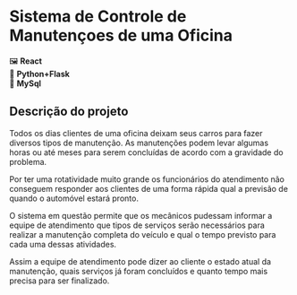# Sistema de Controle de Manutençoes de uma Oficina

 🖼️ **React**  
 🎒 **Python+Flask**  
 📀 **MySql**


## Descrição do projeto

Todos os dias clientes de uma oficina deixam seus carros para fazer diversos tipos de manutenção.
As manutenções podem levar algumas horas ou até meses para serem concluídas de acordo com a gravidade
 do problema.

Por ter uma rotatividade muito grande os funcionários do atendimento não conseguem responder aos 
clientes de uma forma rápida qual a previsão de quando o automóvel estará pronto.

O sistema em questão permite que os mecânicos pudessam informar a equipe de atendimento que tipos de serviços serão necessários para realizar a manutenção completa 
do veículo e qual o tempo previsto para cada uma dessas atividades.

Assim a equipe de atendimento pode dizer ao cliente o estado atual da manutenção, quais serviços 
já foram concluídos e quanto tempo mais precisa para ser finalizado.